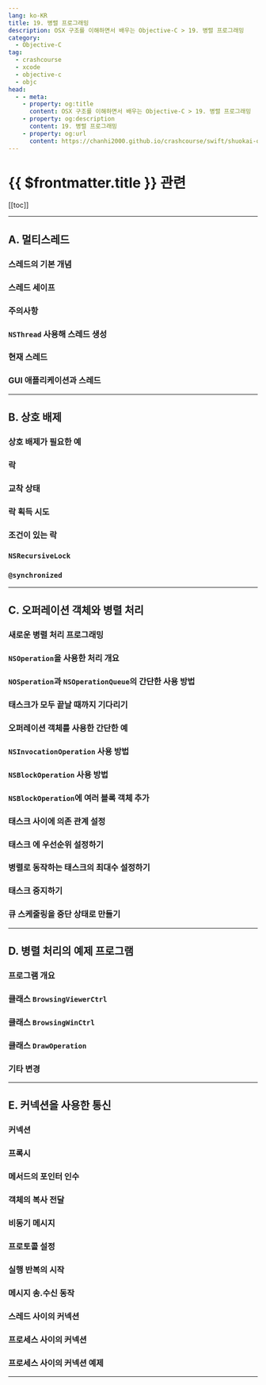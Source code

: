 ```yaml
---
lang: ko-KR
title: 19. 병렬 프로그래밍
description: OSX 구조를 이해하면서 배우는 Objective-C > 19. 병렬 프로그래밍
category:
  - Objective-C
tag: 
  - crashcourse
  - xcode
  - objective-c
  - objc
head:
  - - meta:
    - property: og:title
      content: OSX 구조를 이해하면서 배우는 Objective-C > 19. 병렬 프로그래밍
    - property: og:description
      content: 19. 병렬 프로그래밍
    - property: og:url
      content: https://chanhi2000.github.io/crashcourse/swift/shuokai-objc/19.html
---
```


# {{ $frontmatter.title }} 관련

[[toc]]

---

## A. 멀티스레드

### 스레드의 기본 개념

### 스레드 세이프

### 주의사항

### `NSThread` 사용해 스레드 생성

### 현재 스레드

### GUI 애플리케이션과 스레드

---

## B. 상호 배제

### 상호 배제가 필요한 예

### 락

### 교착 상태

### 락 획득 시도

### 조건이 있는 락

### `NSRecursiveLock`

### `@synchronized`

---

## C. 오퍼레이션 객체와 병렬 처리

### 새로운 병렬 처리 프로그래밍

### `NSOperation`을 사용한 처리 개요

### `NOSperation`과 `NSOperationQueue`의 간단한 사용 방법

### 태스크가 모두 끝날 때까지 기다리기

### 오퍼레이션 객체를 사용한 간단한 예

### `NSInvocationOperation` 사용 방법

### `NSBlockOperation` 사용 방법

### `NSBlockOperation`에 여러 블록 객체 추가

### 태스크 사이에 의존 관계 설정

### 태스크 에 우선순위 설정하기

### 병렬로 동작하는 태스크의 최대수 설정하기

### 태스크 중지하기

### 큐 스케줄링을 중단 상태로 만들기

---

## D. 병렬 처리의 예제 프로그램

### 프로그램 개요

### 클래스 `BrowsingViewerCtrl`

### 클래스 `BrowsingWinCtrl`

### 클래스 `DrawOperation`

### 기타 변경

---

## E. 커넥션을 사용한 통신

### 커넥션

### 프록시

### 메서드의 포인터 인수

### 객체의 복사 전달

### 비동기 메시지

### 프로토콜 설정

### 실행 반복의 시작

### 메시지 송.수신 동작

### 스레드 사이의 커넥션

### 프로세스 사이의 커넥션

### 프로세스 사이의 커넥션 예제

---
